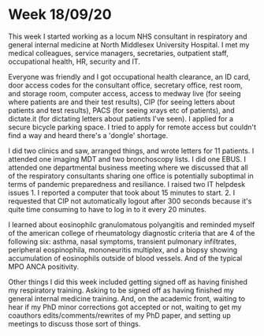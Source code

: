 # Week 18/09/20

This week I started working as a locum NHS consultant in respiratory and general internal medicine at North Middlesex University Hospital. I met my medical colleagues, service managers, secretaries, outpatient staff, occupational health, HR, security and IT. 

Everyone was friendly and I got occupational health clearance, an ID card, door access codes for the consultant office, secretary office, rest room, and storage room, computer access, access to medway live (for seeing where patients are and their test results), CIP (for seeing letters about patients and test results), PACS (for seeing xrays etc of patients), and dictate.it (for dictating letters about patients I've seen). I applied for a secure bicycle parking space. I tried to apply for remote access but couldn't find a way and heard there's a 'dongle' shortage.

I did two clinics and saw, arranged things, and wrote letters for 11 patients. I attended one imaging MDT and two bronchoscopy lists. I did one EBUS. I attended one departmental business meeting where we discussed that all of the respiratory consultants sharing one office is potentially suboptimal in terms of pandemic preparedness and resiliance. I raised two IT helpdesk issues 1. I reported a computer that took about 15 minutes to start. 2. I requested that CIP not automatically logout after 300 seconds because it's quite time consuming to have to log in to it every 20 minutes. 

I learned about eosinophilc granulomatous polyangitis and reminded myself of the american college of rheumatology diagnostic criteria that are 4 of the following six: asthma, nasal symptoms, transient pulmonary infiltrates, peripheral eospinophila, mononeuritis multiplex, and a biopsy showing accumulation of eosinophils outside of blood vessels. And of the typical MPO ANCA positivity.  

Other things I did this week included getting signed off as having finished my respiratory training. Asking to be signed off as having finished my general internal medicine training. And, on the academic front, waiting to hear if my PhD minor corrections got accepted or not, waiting to get my coauthors edits/comments/rewrites of my PhD paper, and setting up meetings to discuss those sort of things.

